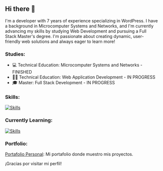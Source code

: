 ## Hi there  👋

I'm a developer with 7 years of experience specializing in WordPress. I have a background in Microcomputer Systems and Networks, and I'm currently advancing my skills by studying Web Development and pursuing a Full Stack Master's degree. I'm passionate about creating dynamic, user-friendly web solutions and always eager to learn more!

### Studies:

- 💻 Technical Education: Microcomputer Systems and Networks - FINISHED
- 👨‍💻 Technical Education: Web Application Development - IN PROGRESS
- 🎓 Master: Full Stack Development - IN PROGRESS


### Skills:
[![Skills](https://skillicons.dev/icons?i=js,html,css,visualstudio,vite,bootstrap,wordpress,npm,github)](https://skillicons.dev)


### Currently Learning:
[![Skills](https://skillicons.dev/icons?i=react,ts,angular,mysql,mongodb,java,php)](https://skillicons.dev)

### Portfolio:
[Portafolio Personal](https://jjportfolioweb.netlify.app/): Mi portafolio donde muestro mis proyectos.

¡Gracias por visitar mi perfil!
